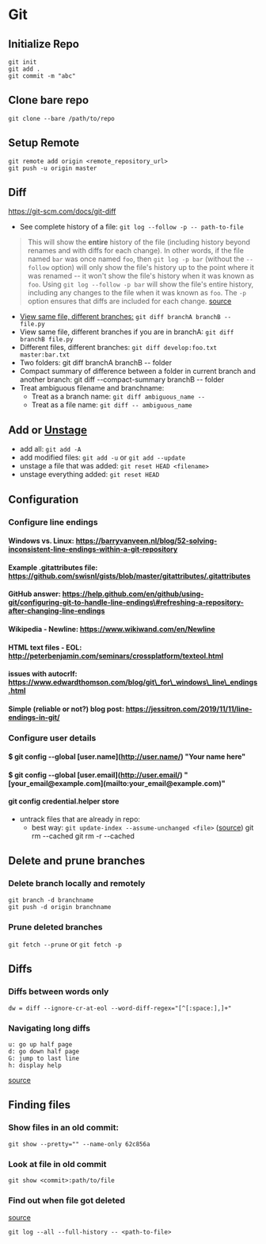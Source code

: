 # Git

## Initialize Repo

```
git init
git add .
git commit -m "abc"
```

## Clone bare repo

`git clone --bare /path/to/repo`

## Setup Remote

```
git remote add origin <remote_repository_url>
git push -u origin master
```

## Diff

https://git-scm.com/docs/git-diff

- See complete history of a file: `git log --follow -p -- path-to-file`

> This will show the **entire** history of the file (including history beyond renames and with diffs for each change). In other words, if the file named `bar` was once named `foo`, then `git log -p bar` (without the `--follow` option) will only show the file's history up to the point where it was renamed -- it won't show the file's history when it was known as `foo`.  Using `git log --follow -p bar` will show the file's entire history, including any changes to the file when it was known as `foo`. The `-p` option ensures that diffs are included for each change.  [source](https://stackoverflow.com/questions/278192/view-the-change-history-of-a-file-using-git-versioning#:~:text=Using%20git%20log%20%2D%2Dfollow,are%20included%20for%20each%20change.)

- [View same file, different branches:](https://stackoverflow.com/questions/38664421/how-do-i-call-git-diff-on-the-same-file-between-2-different-local-branches/) `git diff branchA branchB -- file.py`
- View same file, different branches if you are in branchA: `git diff branchB file.py`
- Different files, different branches: `git diff develop:foo.txt master:bar.txt`
- Two folders: git diff branchA branchB -- folder
- Compact summary of difference between a folder in current branch and another branch: git diff --compact-summary branchB -- folder
- Treat ambiguous filename and branchname:
    - Treat as a branch name: `git diff ambiguous_name -- `
    - Treat as a file name: `git diff -- ambiguous_name`

## Add or [Unstage](https://clubmate.fi/git-removing-files-from-the-staging-area-and-the-tree/)

- add all: `git add -A`
- add modified files: `git add -u` or `git add --update`
- unstage a file that was added: `git reset HEAD <filename>`
- unstage everything added: `git reset HEAD`

## Configuration

### Configure line endings

#### Windows vs. Linux: https://barryvanveen.nl/blog/52-solving-inconsistent-line-endings-within-a-git-repository

#### Example .gitattributes file: https://github.com/swisnl/gists/blob/master/gitattributes/.gitattributes

#### GitHub answer: https://help.github.com/en/github/using-git/configuring-git-to-handle-line-endings\#refreshing-a-repository-after-changing-line-endings

#### Wikipedia - Newline: https://www.wikiwand.com/en/Newline

#### HTML text files - EOL: http://peterbenjamin.com/seminars/crossplatform/texteol.html

#### issues with autocrlf: https://www.edwardthomson.com/blog/git\_for\_windows\_line\_endings.html

#### Simple (reliable or not?) blog post: https://jessitron.com/2019/11/11/line-endings-in-git/

### Configure user details

#### \$ git config --global \[user.name\](http://user.name/) "Your name here"

#### \$ git config --global \[user.email\](http://user.email/) "\[your\_email\@example.com\](mailto:your\_email\@example.com)"

#### git config credential.helper store


- untrack files that are already in repo:
    - best way: `git update-index --assume-unchanged <file>` ([source](https://stackoverflow.com/questions/1274057/how-to-make-git-forget-about-a-file-that-was-tracked-but-is-now-in-gitignore))
    git rm --cached <file>
    git rm -r --cached <folder>

## Delete and prune branches

### Delete branch locally and remotely

    git branch -d branchname
    git push -d origin branchname

### Prune deleted branches

`git fetch --prune` or `git fetch -p`

## Diffs

### Diffs between words only

`dw = diff --ignore-cr-at-eol --word-diff-regex="[^[:space:],]+"`

### Navigating long diffs

    u: go up half page
    d: go down half page
    G: jump to last line
    h: display help

[source](https://stackoverflow.com/questions/32469204/scrolling-down-git-diff-from-mac-terminal)

## Finding files

### Show files in an old commit:

    git show --pretty="" --name-only 62c856a

### Look at file in old commit

    git show <commit>:path/to/file

### Find out when file got deleted

[source](https://stackoverflow.com/questions/7203515/git-how-to-find-a-deleted-file-in-the-project-commit-history)

    git log --all --full-history -- <path-to-file>

